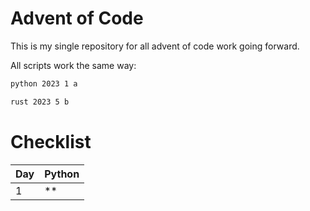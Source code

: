 # Advent of Code

This is my single repository for all advent of code work going forward.


All scripts work the same way:

```bash
python 2023 1 a
```

```bash
rust 2023 5 b
```



# Checklist

| Day | Python |
| --- | ------ |
|  1  |   **   |
